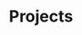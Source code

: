 ---
title: Projects
layout: collection
permalink: /projects/
collection: projects
# entries_layout: grid
classes: wide
sort_by: order
---